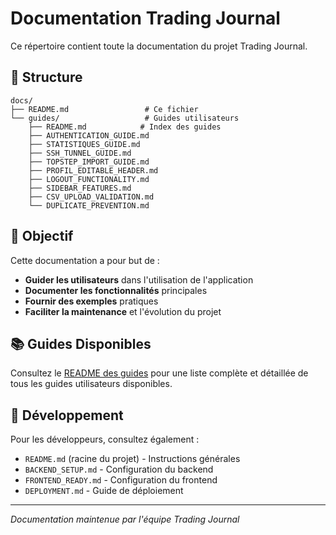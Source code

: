 # Documentation Trading Journal

Ce répertoire contient toute la documentation du projet Trading Journal.

## 📁 Structure

```
docs/
├── README.md                 # Ce fichier
└── guides/                   # Guides utilisateurs
    ├── README.md            # Index des guides
    ├── AUTHENTICATION_GUIDE.md
    ├── STATISTIQUES_GUIDE.md
    ├── SSH_TUNNEL_GUIDE.md
    ├── TOPSTEP_IMPORT_GUIDE.md
    ├── PROFIL_EDITABLE_HEADER.md
    ├── LOGOUT_FUNCTIONALITY.md
    ├── SIDEBAR_FEATURES.md
    ├── CSV_UPLOAD_VALIDATION.md
    └── DUPLICATE_PREVENTION.md
```

## 🎯 Objectif

Cette documentation a pour but de :
- **Guider les utilisateurs** dans l'utilisation de l'application
- **Documenter les fonctionnalités** principales
- **Fournir des exemples** pratiques
- **Faciliter la maintenance** et l'évolution du projet

## 📚 Guides Disponibles

Consultez le [README des guides](guides/README.md) pour une liste complète et détaillée de tous les guides utilisateurs disponibles.

## 🔧 Développement

Pour les développeurs, consultez également :
- `README.md` (racine du projet) - Instructions générales
- `BACKEND_SETUP.md` - Configuration du backend
- `FRONTEND_READY.md` - Configuration du frontend
- `DEPLOYMENT.md` - Guide de déploiement

---

*Documentation maintenue par l'équipe Trading Journal*
